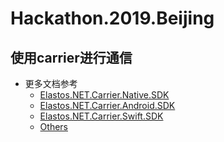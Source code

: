 # Hackathon.2019.Beijing

## 使用carrier进行通信

- 更多文档参考
  - [Elastos.NET.Carrier.Native.SDK](https://github.com/elastos/Elastos.NET.Carrier.Native.SDK)
  - [Elastos.NET.Carrier.Android.SDK](https://github.com/elastos/Elastos.NET.Carrier.Android.SDK)
  - [Elastos.NET.Carrier.Swift.SDK](https://github.com/elastos/Elastos.NET.Carrier.Swift.SDK)
  - [Others](https://github.com/search?q=org%3Aelastos+carrier)
